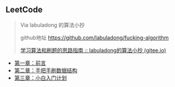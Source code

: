 ## LeetCode

> Via labuladong 的算法小抄
>
> github地址 https://github.com/labuladong/fucking-algorithm
>
> [学习算法和刷题的思路指南 :: labuladong的算法小抄 (gitee.io)](https://labuladong.gitee.io/algo/1/2/)

* [第一章：前言](chapter1.md)
* [第二章：手把手刷数据结构](chapter2.md)
* [第三章：小白入门计划](chapter3.md)

